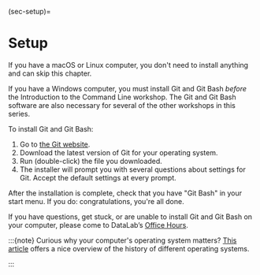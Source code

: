 (sec-setup)=
# Setup

If you have a macOS or Linux computer, you don't need to install anything and
can skip this chapter.

If you have a Windows computer, you must install Git and Git Bash *before* the
Introduction to the Command Line workshop. The Git and Git Bash software are
also necessary for several of the other workshops in this series.

To install Git and Git Bash:

1. Go to [the Git website][Git].
2. Download the latest version of Git for your operating system.
3. Run (double-click) the file you downloaded.
4. The installer will prompt you with several questions about settings for Git.
   Accept the default settings at every prompt.

After the installation is complete, check that you have "Git Bash" in your
start menu. If you do: congratulations, you're all done.

[Git]: https://git-scm.com/

If you have questions, get stuck, or are unable to install Git and Git Bash on
your computer, please come to DataLab’s [Office Hours][].

[Office Hours]: https://datalab.ucdavis.edu/office-hours/

:::{note}
Curious why your computer's operating system matters? [This article][] offers a
nice overview of the history of different operating systems.

[This article]: https://www.howtogeek.com/182649/htg-explains-what-is-unix/
:::

